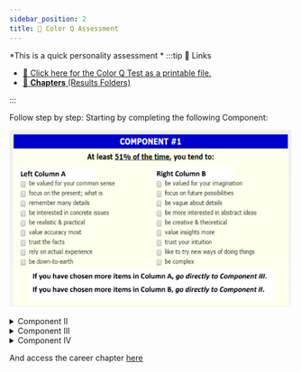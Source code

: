 ```yaml
---
sidebar_position: 2
title: 🎨 Color Q Assessment
---
```


*This is a quick personality assessment *
:::tip 🔗 Links

- [ 📃 Click here for the Color Q Test as a printable file.](https://drive.google.com/file/d/1Xk32k9YWqRXAVSNjWHhq8k1nwRGriu58/view)
- [👧 **Chapters** (Results Folders)](https://tinyurl.com/careermatchchapters)


:::
<!-- 
:::caution Page in progress
- [ ] Creating Interactive Color Q
::: -->


Follow step by step: Starting by completing the following Component:

![](../../static/img/2022-04-30-10-34-25.png)
<details>
<summary>
Component II
</summary>

![](../../static/img/2022-04-30-10-35-32.png)
</details>


<details>
<summary>
Component III
</summary>

![](../../static/img/2022-04-30-10-36-04.png)
</details>


<details>
<summary>
Component IV
</summary>

![](../../static/img/2022-04-30-11-30-46.png)


</details>




And access the career chapter [here](https://tinyurl.com/careermatchchapters)